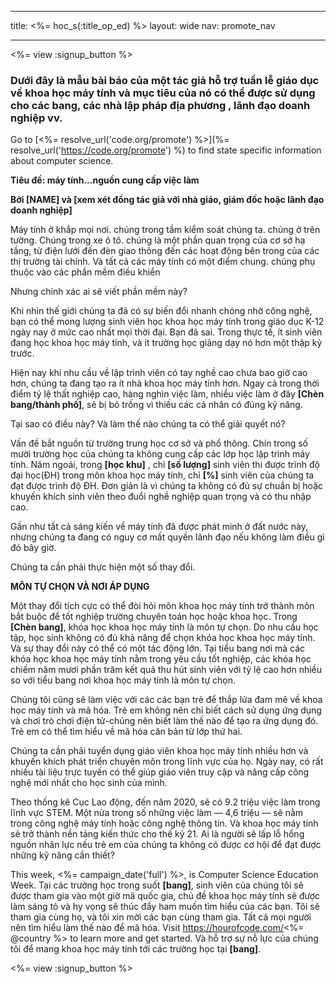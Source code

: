 * * *

title: <%= hoc_s(:title_op_ed) %> layout: wide nav: promote_nav

* * *

<%= view :signup_button %>

### Dưới đây là mẫu bài báo của một tác giả hỗ trợ tuần lễ giáo dục về khoa học máy tính và mục tiêu của nó có thể được sử dụng cho các bang, các nhà lập pháp địa phương , lãnh đạo doanh nghiệp vv.

  


Go to [<%= resolve_url('code.org/promote') %>](%= resolve_url('https://code.org/promote') %) to find state specific information about computer science.

**Tiêu đề: máy tính...nguồn cung cấp việc làm**

**Bởi [NAME] và [xem xét đồng tác giả với nhà giáo, giám đốc hoặc lãnh đạo doanh nghiệp]**

Máy tính ở khắp mọi nơi. chúng trong tầm kiểm soát chúng ta. chúng ở trên tường. Chúng trong xe ô tô. chúng là một phần quan trọng của cơ sở hạ tầng, từ điện lưới đến đèn giao thông đến các hoạt động bên trong của các thị trường tài chính. Và tất cả các máy tính có một điểm chung. chúng phụ thuộc vào các phần mềm điều khiển

Nhưng chính xác ai sẽ viết phần mềm này?

Khi nhìn thế giới chúng ta đã có sự biến đổi nhanh chóng nhờ công nghệ, bạn có thể mong lượng sinh viên học khoa học máy tính trong giáo dục K-12 ngày nay ở mức cao nhất mọi thời đại. Bạn đã sai. Trong thực tế, ít sinh viên đang học khoa học máy tính, và ít trường học giảng dạy nó hơn một thập kỷ trước.

Hiện nay khi nhu cầu về lập trình viên có tay nghề cao chưa bao giờ cao hơn, chúng ta đang tạo ra ít nhà khoa học máy tính hơn. Ngay cả trong thời điểm tỷ lệ thất nghiệp cao, hàng nghìn việc làm, nhiều việc làm ở đây **[Chèn bang/thành phố]**, sẽ bị bỏ trống vì thiếu các cá nhân có đúng kỹ năng.

Tại sao có điều này? Và làm thế nào chúng ta có thể giải quyết nó?

Vấn đề bắt nguồn từ trường trung học cơ sở và phổ thông. Chín trong số mười trường học của chúng ta không cung cấp các lớp học lập trình máy tính. Năm ngoái, trong **[học khu]** , chỉ **[số lượng]** sinh viên thi được trình độ đại học(ĐH) trong môn khoa học máy tính, chỉ **[%]** sinh viên của chúng ta đạt được trình độ ĐH. Đơn giản là vì chúng ta không có đủ sự chuẩn bị hoặc khuyến khích sinh viên theo đuổi nghề nghiệp quan trọng và có thu nhập cao.

Gần như tất cả sáng kiến về máy tính đã được phát minh ở đất nước này, nhưng chúng ta đang có nguy cơ mất quyền lãnh đạo nếu không làm điều gì đó bây giờ.

Chúng ta cần phải thực hiện một số thay đổi.

**MÔN TỰ CHỌN VÀ NƠI ÁP DỤNG**

Một thay đổi tích cực có thể đòi hỏi môn khoa học máy tính trở thành môn bắt buộc để tốt nghiệp trường chuyên toán học hoặc khoa học. Trong **[Chèn bang]**, khóa học khoa học máy tính là môn tự chọn. Do nhu cầu học tập, học sinh không có đủ khả năng để chọn khóa học khoa học máy tính. Và sự thay đổi này có thể có một tác động lớn. Tại tiểu bang nơi mà các khóa học khoa học máy tính nằm trong yêu cầu tốt nghiệp, các khóa học chiếm năm mươi phần trăm kết quả thu hút sinh viên với tỷ lệ cao hơn nhiều so với tiểu bang nơi khoa học máy tính là môn tự chọn.

Chúng tôi cũng sẽ làm việc với các các bạn trẻ để thắp lửa đam mê về khoa học máy tính và mã hóa. Trẻ em không nên chỉ biết cách sử dụng ứng dụng và chơi trò chơi điện tử-chúng nên biết làm thế nào để tạo ra ứng dụng đó. Trẻ em có thể tìm hiểu về mã hóa căn bản từ lớp thứ hai.

Chúng ta cần phải tuyển dụng giáo viên khoa học máy tính nhiều hơn và khuyến khích phát triển chuyên môn trong lĩnh vực của họ. Ngày nay, có rất nhiều tài liệu trực tuyến có thể giúp giáo viên truy cập và nâng cấp công nghệ mới nhất cho học sinh của mình.

Theo thống kê Cục Lao động, đến năm 2020, sẽ có 9.2 triệu việc làm trong lĩnh vực STEM. Một nửa trong số những việc làm — 4,6 triệu — sẽ nằm trong công nghệ máy tính hoặc công nghệ thông tin. Và khoa học máy tính sẽ trở thành nền tảng kiến thức cho thế kỷ 21. Ai là người sẽ lấp lỗ hổng nguồn nhân lực nếu trẻ em của chúng ta không có được cơ hội để đạt được những kỹ năng cần thiết?

This week, <%= campaign_date('full') %>, is Computer Science Education Week. Tại các trường học trong suốt **[bang]**, sinh viên của chúng tôi sẽ được tham gia vào một giờ mã quốc gia, chủ đề khoa học máy tính sẽ được làm sáng tỏ và hy vọng sẽ thúc đẩy ham muốn tìm hiểu của các bạn. Tôi sẽ tham gia cùng họ, và tôi xin mời các bạn cùng tham gia. Tất cả mọi người nên tìm hiểu làm thế nào để mã hóa. Visit https://hourofcode.com/<%= @country %> to learn more and get started. Và hỗ trợ sự nỗ lực của chúng tôi để mang khoa học máy tính tới các trường học tại **[bang]**.

<%= view :signup_button %>
